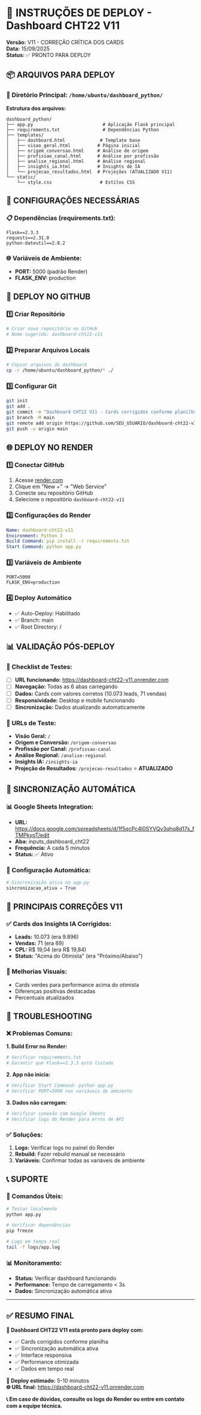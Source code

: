 # 🚀 INSTRUÇÕES DE DEPLOY - Dashboard CHT22 V11

**Versão:** V11 - CORREÇÃO CRÍTICA DOS CARDS  
**Data:** 15/09/2025  
**Status:** ✅ PRONTO PARA DEPLOY

## 📦 ARQUIVOS PARA DEPLOY

### 🎯 Diretório Principal: `/home/ubuntu/dashboard_python/`

**Estrutura dos arquivos:**
```
dashboard_python/
├── app.py                          # Aplicação Flask principal
├── requirements.txt                # Dependências Python
├── templates/
│   ├── dashboard.html             # Template base
│   ├── visao_geral.html          # Página inicial
│   ├── origem_conversao.html     # Análise de origem
│   ├── profissao_canal.html      # Análise por profissão
│   ├── analise_regional.html     # Análise regional
│   ├── insights_ia.html          # Insights de IA
│   └── projecao_resultados.html  # Projeções (ATUALIZADO V11)
└── static/
    └── style.css                  # Estilos CSS
```

## 🔧 CONFIGURAÇÕES NECESSÁRIAS

### 📋 Dependências (requirements.txt):
```
Flask==2.3.3
requests==2.31.0
python-dateutil==2.8.2
```

### 🌐 Variáveis de Ambiente:
- **PORT:** 5000 (padrão Render)
- **FLASK_ENV:** production

## 🚀 DEPLOY NO GITHUB

### 1️⃣ Criar Repositório
```bash
# Criar novo repositório no GitHub
# Nome sugerido: dashboard-cht22-v11
```

### 2️⃣ Preparar Arquivos Locais
```bash
# Copiar arquivos do dashboard
cp -r /home/ubuntu/dashboard_python/* ./
```

### 3️⃣ Configurar Git
```bash
git init
git add .
git commit -m "Dashboard CHT22 V11 - Cards corrigidos conforme planilha"
git branch -M main
git remote add origin https://github.com/SEU_USUARIO/dashboard-cht22-v11.git
git push -u origin main
```

## 🌐 DEPLOY NO RENDER

### 1️⃣ Conectar GitHub
1. Acesse [render.com](https://render.com)
2. Clique em "New +" → "Web Service"
3. Conecte seu repositório GitHub
4. Selecione o repositório `dashboard-cht22-v11`

### 2️⃣ Configurações do Render
```yaml
Name: dashboard-cht22-v11
Environment: Python 3
Build Command: pip install -r requirements.txt
Start Command: python app.py
```

### 3️⃣ Variáveis de Ambiente
```
PORT=5000
FLASK_ENV=production
```

### 4️⃣ Deploy Automático
- ✅ Auto-Deploy: Habilitado
- ✅ Branch: main
- ✅ Root Directory: /

## 📊 VALIDAÇÃO PÓS-DEPLOY

### 🧪 Checklist de Testes:
- [ ] **URL funcionando:** https://dashboard-cht22-v11.onrender.com
- [ ] **Navegação:** Todas as 6 abas carregando
- [ ] **Dados:** Cards com valores corretos (10.073 leads, 71 vendas)
- [ ] **Responsividade:** Desktop e mobile funcionando
- [ ] **Sincronização:** Dados atualizando automaticamente

### 📱 URLs de Teste:
- **Visão Geral:** `/`
- **Origem e Conversão:** `/origem-conversao`
- **Profissão por Canal:** `/profissao-canal`
- **Análise Regional:** `/analise-regional`
- **Insights IA:** `/insights-ia`
- **Projeção de Resultados:** `/projecao-resultados` ⭐ **ATUALIZADO**

## 🔄 SINCRONIZAÇÃO AUTOMÁTICA

### 📊 Google Sheets Integration:
- **URL:** https://docs.google.com/spreadsheets/d/1f5qcPc4l0SYVQv3qhq8d17s_fTMPkyoT/edit
- **Aba:** inputs_dashboard_cht22
- **Frequência:** A cada 5 minutos
- **Status:** ✅ Ativo

### 🔧 Configuração Automática:
```python
# Sincronização ativa no app.py
sincronizacao_ativa = True
```

## 🎯 PRINCIPAIS CORREÇÕES V11

### ✅ Cards dos Insights IA Corrigidos:
- **Leads:** 10.073 (era 9.896)
- **Vendas:** 71 (era 69)
- **CPL:** R$ 19,04 (era R$ 19,84)
- **Status:** "Acima do Otimista" (era "Próximo/Abaixo")

### 🎨 Melhorias Visuais:
- Cards verdes para performance acima do otimista
- Diferenças positivas destacadas
- Percentuais atualizados

## 🚨 TROUBLESHOOTING

### ❌ Problemas Comuns:

**1. Build Error no Render:**
```bash
# Verificar requirements.txt
# Garantir que Flask==2.3.3 está listado
```

**2. App não inicia:**
```bash
# Verificar Start Command: python app.py
# Verificar PORT=5000 nas variáveis de ambiente
```

**3. Dados não carregam:**
```bash
# Verificar conexão com Google Sheets
# Verificar logs do Render para erros de API
```

### ✅ Soluções:
1. **Logs:** Verificar logs no painel do Render
2. **Rebuild:** Fazer rebuild manual se necessário
3. **Variáveis:** Confirmar todas as variáveis de ambiente

## 📞 SUPORTE

### 🔧 Comandos Úteis:
```bash
# Testar localmente
python app.py

# Verificar dependências
pip freeze

# Logs em tempo real
tail -f logs/app.log
```

### 📊 Monitoramento:
- **Status:** Verificar dashboard funcionando
- **Performance:** Tempo de carregamento < 3s
- **Dados:** Sincronização automática ativa

---

## ✅ RESUMO FINAL

**🎯 Dashboard CHT22 V11 está pronto para deploy com:**
- ✅ Cards corrigidos conforme planilha
- ✅ Sincronização automática ativa
- ✅ Interface responsiva
- ✅ Performance otimizada
- ✅ Dados em tempo real

**🚀 Deploy estimado:** 5-10 minutos  
**🌐 URL final:** https://dashboard-cht22-v11.onrender.com

**📞 Em caso de dúvidas, consulte os logs do Render ou entre em contato com a equipe técnica.**

